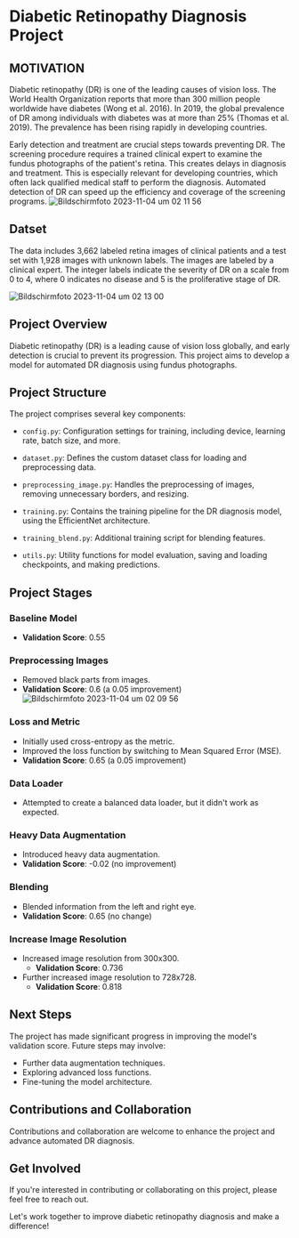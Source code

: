 # Diabetic Retinopathy Diagnosis Project

## MOTIVATION

Diabetic retinopathy (DR) is one of the leading causes of vision loss. The World Health Organization reports that more than 300 million people worldwide have diabetes (Wong et al. 2016). In 2019, the global prevalence of DR among individuals with diabetes was at more than 25% (Thomas et al. 2019). The prevalence has been rising rapidly in developing countries.

Early detection and treatment are crucial steps towards preventing DR. The screening procedure requires a trained clinical expert to examine the fundus photographs of the patient's retina. This creates delays in diagnosis and treatment. This is especially relevant for developing countries, which often lack qualified medical staff to perform the diagnosis. Automated detection of DR can speed up the efficiency and coverage of the screening programs.
![Bildschirmfoto 2023-11-04 um 02 11 56](https://github.com/hrishikesh829370/Dibetic_Retinopathy_Diagnosis/assets/131910887/885e756e-e150-4b6e-a599-94ea7fc766d2)

## Datset

The data includes 3,662 labeled retina images of clinical patients and a test set with 1,928 images with unknown labels. The images are labeled by a clinical expert. The integer labels indicate the severity of DR on a scale from 0 to 4, where 0 indicates no disease and 5 is the proliferative stage of DR.

![Bildschirmfoto 2023-11-04 um 02 13 00](https://github.com/hrishikesh829370/Dibetic_Retinopathy_Diagnosis/assets/131910887/de22e7da-a1fd-4a42-8b4d-b1051ff2dfc9)

## Project Overview

Diabetic retinopathy (DR) is a leading cause of vision loss globally, and early detection is crucial to prevent its progression. This project aims to develop a model for automated DR diagnosis using fundus photographs.

## Project Structure

The project comprises several key components:

- `config.py`: Configuration settings for training, including device, learning rate, batch size, and more.

- `dataset.py`: Defines the custom dataset class for loading and preprocessing data.

- `preprocessing_image.py`: Handles the preprocessing of images, removing unnecessary borders, and resizing.

- `training.py`: Contains the training pipeline for the DR diagnosis model, using the EfficientNet architecture.

- `training_blend.py`: Additional training script for blending features.

- `utils.py`: Utility functions for model evaluation, saving and loading checkpoints, and making predictions.

## Project Stages

### Baseline Model
- **Validation Score**: 0.55

### Preprocessing Images
- Removed black parts from images.
- **Validation Score**: 0.6 (a 0.05 improvement)
  ![Bildschirmfoto 2023-11-04 um 02 09 56](https://github.com/hrishikesh829370/Dibetic_Retinopathy_Diagnosis/assets/131910887/d3234471-c5be-4d8b-950a-f73756721bd3)

### Loss and Metric
- Initially used cross-entropy as the metric.
- Improved the loss function by switching to Mean Squared Error (MSE).
- **Validation Score**: 0.65 (a 0.05 improvement)

### Data Loader
- Attempted to create a balanced data loader, but it didn't work as expected.

### Heavy Data Augmentation
- Introduced heavy data augmentation.
- **Validation Score**: -0.02 (no improvement)

### Blending
- Blended information from the left and right eye.
- **Validation Score**: 0.65 (no change)

### Increase Image Resolution
- Increased image resolution from 300x300.
  - **Validation Score**: 0.736
- Further increased image resolution to 728x728.
  - **Validation Score**: 0.818

## Next Steps

The project has made significant progress in improving the model's validation score. Future steps may involve:

- Further data augmentation techniques.
- Exploring advanced loss functions.
- Fine-tuning the model architecture.

## Contributions and Collaboration

Contributions and collaboration are welcome to enhance the project and advance automated DR diagnosis.

## Get Involved

If you're interested in contributing or collaborating on this project, please feel free to reach out.

Let's work together to improve diabetic retinopathy diagnosis and make a difference!
